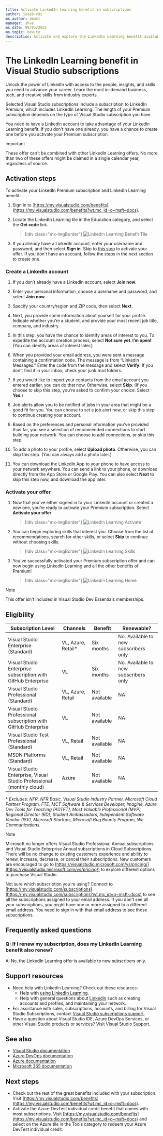 ```yaml
---
title: Activate LinkedIn Learning benefit in subscriptions
author: joseb-rdc
ms.author: amast
manager: shve
ms.date: 09/05/2025
ms.topic: how-to
description: Activate and explore the LinkedIn Learning benefit available in eligible Visual Studio subscriptions, and find answers to frequently asked questions.
---
```


# The LinkedIn Learning benefit in Visual Studio subscriptions

Unlock the power of LinkedIn with access to the people, insights, and skills you need to advance your career. Learn the most in-demand business, tech, and creative skills from industry experts.

Selected Visual Studio subscriptions include a subscription to LinkedIn Premium, which includes LinkedIn Learning. The length of your Premium subscription depends on the type of Visual Studio subscription you have.

You need to have a LinkedIn account to take advantage of your LinkedIn Learning benefit. If you don't have one already, you have a chance to create one before you activate your Premium subscription.

> [!IMPORTANT]
> These offer can't be combined with other LinkedIn Learning offers. No more than two of these offers might be claimed in a single calendar year, regardless of source.

## Activation steps

To activate your LinkedIn Premium subscription and LinkedIn Learning benefit:
1. Sign in to [https://my.visualstudio.com/benefits](https://my.visualstudio.com/benefits?wt.mc_id=o~msft~docs).

0. Locate the LinkedIn Learning tile in the Education category, and select the **Get code** link.
   > [!div class="mx-imgBorder"]
   > ![LinkedIn Learning Benefit Tile](_img/vs-linkedin/vs-linkedin-6-month-tile.png "Screenshot of Linked In Learning tile. Get code button is highlighted.")

0. If you already have a LinkedIn account, enter your username and password, and then select **Sign in**. Skip to [this step](#activate-your-offer) to activate your offer. If you don't have an account, follow the steps in the next section to create one. 

### Create a LinkedIn account

1. If you don’t already have a LinkedIn account, select **Join now**.

0. Enter your personal information, choose a username and password, and select **Join now**.

0. Specify your country/region and ZIP code, then select **Next**.

0. Next, you provide some information about yourself for your profile. Indicate whether you’re a student, and provide your most recent job title, company, and industry.

0. In this step, you have the chance to identify areas of interest to you. To expedite the account creation process, select **Not sure yet.  I’m open!** (You can identify areas of interest later.)

0. When you provided your email address, you were sent a message containing a confirmation code. The message is from “LinkedIn Messages.” Enter the code from the message and select **Verify**. If you don’t find it in your inbox, check your junk mail folders.  

0. If you would like to import your contacts from the email account you entered earlier, you can do that now. Otherwise, select **Skip**. (If you choose to skip this step, you're asked to confirm your choice. Select **Yes**.)

0. Job alerts allow you to be notified of jobs in your area that might be a good fit for you. You can choose to set a job alert now, or skip this step to continue creating your account.

0. Based on the preferences and personal information you’ve provided thus far, you see a selection of recommended connections to start building your network. You can choose to add connections, or skip this step.

0. To add a photo to your profile, select **Upload photo**. Otherwise, you can skip this step. (You can always add a photo later.)

0. You can download the LinkedIn App to your phone to have access to your network anywhere. You can send a link to your phone, or download directly from the App Store or Google Play. You can also select **Next** to skip this step now, and download the app later.

### Activate your offer

1. Now that you’ve either signed in to your LinkedIn account or created a new one, you’re ready to activate your Premium subscription. Select **Activate your offer**.
   > [!div class="mx-imgBorder"]
   > ![LinkedIn Learning Activate](_img/vs-linkedin/vs-linkedin-Activate1.png "Screenshot of offering description page. Activate your offer button is highlighted.")

0. You can begin exploring skills that interest you. Choose from the list of recommendations, search for other skills, or select **Skip** to continue without choosing skills.
   > [!div class="mx-imgBorder"]
   > ![LinkedIn Learning Skills](_img/vs-linkedin/vs-linkedin-skills.png "Screenshot of skill area selection page. Skip button is highlighted.")

0. You’ve successfully activated your Premium subscription offer and can now begin using LinkedIn Learning and all the other benefits of Premium!
   > [!div class="mx-imgBorder"]
   > ![LinkedIn Learning Home](_img/vs-linkedin/vs-linkedin-learning-home.png "Screenshot of welcome page for Linked In Premium.")

> [!NOTE]
> This offer isn't included in Visual Studio Dev Essentials memberships.

## Eligibility

| Subscription Level | Channels | Benefit | Renewable? |
|--------------------|----------|---------|------------|
| Visual Studio Enterprise (Standard)   | VL, Azure, Retail\* | Six months |  No.  Available to new subscribers only |
| Visual Studio Enterprise subscription with GitHub Enterprise   | VL | Six months |  No.  Available to new subscribers only |
| Visual Studio Professional (Standard) | VL, Azure, Retail | Not available | NA |
| Visual Studio Professional subscription with GitHub Enterprise | VL | Not available | NA |
| Visual Studio Test Professional (Standard) | VL, Retail | Not available |  NA |
| MSDN Platforms (Standard) | VL, Retail | Not available | NA |
| Visual Studio Enterprise, Visual Studio Professional (monthly cloud) | Azure | Not available | NA |

\*  *Excludes: NFR, NFR Basic, Visual Studio Industry Partner, Microsoft Cloud Partner Program, FTE, MCT Software & Services Developer, Imagine, Azure Dev Tools for Teaching (ADTFT), Most Valuable Professional (MVP), Regional Director (RD), Student Ambassadors, Independent Software Vendor (ISV), Microsoft Startups, Microsoft Bug Bounty Program, We Communications.*

> [!NOTE]
> Microsoft no longer offers Visual Studio Professional Annual subscriptions and Visual Studio Enterprise Annual subscriptions in Cloud Subscriptions. There will be no change to existing customers experience and ability to renew, increase, decrease, or cancel their subscriptions. New customers are encouraged to go to [https://visualstudio.microsoft.com/vs/pricing/](https://visualstudio.microsoft.com/vs/pricing/) to explore different options to purchase Visual Studio.

Not sure which subscription you're using? Connect to [https://my.visualstudio.com/subscriptions](https://my.visualstudio.com/subscriptions?wt.mc_id=o~msft~docs) to see all the subscriptions assigned to your email address. If you don't see all your subscriptions, you might have one or more assigned to a different email address. You need to sign in with that email address to see those subscriptions.

## Frequently asked questions

### Q: If I renew my subscription, does my LinkedIn Learning benefit also renew?

A:  No, the LinkedIn Learning offer is available to new subscribers only.

## Support resources

+ Need help with LinkedIn Learning? Check out these resources:
  + Help with [using LinkedIn Learning](https://www.linkedin.com/help/learning).
  + Help with general questions about [LinkedIn](https://www.linkedin.com/help/linkedin) such as creating accounts and profiles, and maintaining your network.
+ For assistance with sales, subscriptions, accounts, and billing for Visual Studio Subscriptions, contact [Visual Studio subscriptions support](https://my.visualstudio.com/gethelp).
+ Have a question about Visual Studio IDE, Azure DevOps Services, or other Visual Studio products or services? Visit [Visual Studio Support](https://visualstudio.microsoft.com/support/).

## See also

+ [Visual Studio documentation](/visualstudio/)
+ [Azure DevOps documentation](/azure/devops/)
+ [Azure documentation](/azure/)
+ [Microsoft 365 documentation](/microsoft-365/)

## Next steps

+ Check out the rest of the great benefits included with your subscription. Visit [https://my.visualstudio.com/benefits](https://my.visualstudio.com/benefits?wt.mc_id=o~msft~docs).
+ Activate the Azure DevTest individual credit benefit that comes with most subscriptions. Visit [https://my.visualstudio.com/benefits](https://my.visualstudio.com/benefits?wt.mc_id=o~msft~docs) and select on the Azure tile in the Tools category to redeem your Azure DevTest individual credit.